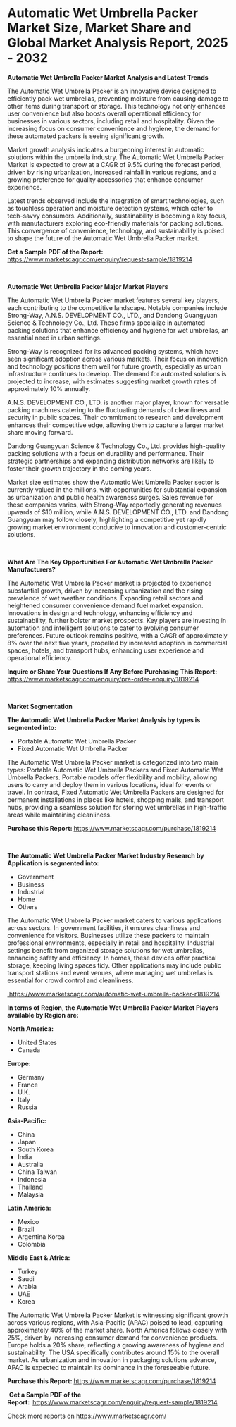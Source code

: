 <p><h1>Automatic Wet Umbrella Packer Market Size, Market Share and Global Market Analysis Report, 2025 - 2032</h1></p><p><strong>Automatic Wet Umbrella Packer Market Analysis and Latest Trends</strong></p>
<p><p>The Automatic Wet Umbrella Packer is an innovative device designed to efficiently pack wet umbrellas, preventing moisture from causing damage to other items during transport or storage. This technology not only enhances user convenience but also boosts overall operational efficiency for businesses in various sectors, including retail and hospitality. Given the increasing focus on consumer convenience and hygiene, the demand for these automated packers is seeing significant growth.</p><p>Market growth analysis indicates a burgeoning interest in automatic solutions within the umbrella industry. The Automatic Wet Umbrella Packer Market is expected to grow at a CAGR of 9.5% during the forecast period, driven by rising urbanization, increased rainfall in various regions, and a growing preference for quality accessories that enhance consumer experience. </p><p>Latest trends observed include the integration of smart technologies, such as touchless operation and moisture detection systems, which cater to tech-savvy consumers. Additionally, sustainability is becoming a key focus, with manufacturers exploring eco-friendly materials for packing solutions. This convergence of convenience, technology, and sustainability is poised to shape the future of the Automatic Wet Umbrella Packer market.</p></p>
<p><strong>Get a Sample PDF of the Report:&nbsp;</strong> <a href="https://www.marketscagr.com/enquiry/request-sample/1819214?utm_campaign=2095&utm_medium=2&utm_source=Github&utm_content=ia&utm_term=27022025&utm_id=automatic-wet-umbrella-packer">https://www.marketscagr.com/enquiry/request-sample/1819214</a></p>
<p>&nbsp;</p>
<p><strong>Automatic Wet Umbrella Packer Major Market Players</strong></p>
<p><p>The Automatic Wet Umbrella Packer market features several key players, each contributing to the competitive landscape. Notable companies include Strong-Way, A.N.S. DEVELOPMENT CO., LTD., and Dandong Guangyuan Science & Technology Co., Ltd. These firms specialize in automated packing solutions that enhance efficiency and hygiene for wet umbrellas, an essential need in urban settings.</p><p>Strong-Way is recognized for its advanced packing systems, which have seen significant adoption across various markets. Their focus on innovation and technology positions them well for future growth, especially as urban infrastructure continues to develop. The demand for automated solutions is projected to increase, with estimates suggesting market growth rates of approximately 10% annually.</p><p>A.N.S. DEVELOPMENT CO., LTD. is another major player, known for versatile packing machines catering to the fluctuating demands of cleanliness and security in public spaces. Their commitment to research and development enhances their competitive edge, allowing them to capture a larger market share moving forward.</p><p>Dandong Guangyuan Science & Technology Co., Ltd. provides high-quality packing solutions with a focus on durability and performance. Their strategic partnerships and expanding distribution networks are likely to foster their growth trajectory in the coming years.</p><p>Market size estimates show the Automatic Wet Umbrella Packer sector is currently valued in the millions, with opportunities for substantial expansion as urbanization and public health awareness surges. Sales revenue for these companies varies, with Strong-Way reportedly generating revenues upwards of $10 million, while A.N.S. DEVELOPMENT CO., LTD. and Dandong Guangyuan may follow closely, highlighting a competitive yet rapidly growing market environment conducive to innovation and customer-centric solutions.</p></p>
<p>&nbsp;</p>
<p><strong>What Are The Key Opportunities For Automatic Wet Umbrella Packer Manufacturers?</strong></p>
<p><p>The Automatic Wet Umbrella Packer market is projected to experience substantial growth, driven by increasing urbanization and the rising prevalence of wet weather conditions. Expanding retail sectors and heightened consumer convenience demand fuel market expansion. Innovations in design and technology, enhancing efficiency and sustainability, further bolster market prospects. Key players are investing in automation and intelligent solutions to cater to evolving consumer preferences. Future outlook remains positive, with a CAGR of approximately 8% over the next five years, propelled by increased adoption in commercial spaces, hotels, and transport hubs, enhancing user experience and operational efficiency.</p></p>
<p><strong>Inquire or Share Your Questions If Any Before Purchasing This Report:</strong> <a href="https://www.marketscagr.com/enquiry/pre-order-enquiry/1819214?utm_campaign=2095&utm_medium=2&utm_source=Github&utm_content=ia&utm_term=27022025&utm_id=automatic-wet-umbrella-packer">https://www.marketscagr.com/enquiry/pre-order-enquiry/1819214</a></p>
<p>&nbsp;</p>
<p><strong>Market Segmentation</strong></p>
<p><strong>The Automatic Wet Umbrella Packer Market Analysis by types is segmented into:</strong></p>
<p><ul><li>Portable Automatic Wet Umbrella Packer</li><li>Fixed Automatic Wet Umbrella Packer</li></ul></p>
<p><p>The Automatic Wet Umbrella Packer market is categorized into two main types: Portable Automatic Wet Umbrella Packers and Fixed Automatic Wet Umbrella Packers. Portable models offer flexibility and mobility, allowing users to carry and deploy them in various locations, ideal for events or travel. In contrast, Fixed Automatic Wet Umbrella Packers are designed for permanent installations in places like hotels, shopping malls, and transport hubs, providing a seamless solution for storing wet umbrellas in high-traffic areas while maintaining cleanliness.</p></p>
<p><strong>Purchase this Report:&nbsp;</strong><a href="https://www.marketscagr.com/purchase/1819214?utm_campaign=2095&utm_medium=2&utm_source=Github&utm_content=ia&utm_term=27022025&utm_id=automatic-wet-umbrella-packer">https://www.marketscagr.com/purchase/1819214</a></p>
<p>&nbsp;</p>
<p><strong>The Automatic Wet Umbrella Packer Market Industry Research by Application is segmented into:</strong></p>
<p><ul><li>Government</li><li>Business</li><li>Industrial</li><li>Home</li><li>Others</li></ul></p>
<p><p>The Automatic Wet Umbrella Packer market caters to various applications across sectors. In government facilities, it ensures cleanliness and convenience for visitors. Businesses utilize these packers to maintain professional environments, especially in retail and hospitality. Industrial settings benefit from organized storage solutions for wet umbrellas, enhancing safety and efficiency. In homes, these devices offer practical storage, keeping living spaces tidy. Other applications may include public transport stations and event venues, where managing wet umbrellas is essential for crowd control and cleanliness.</p></p>
<p><a href="https://www.marketscagr.com/automatic-wet-umbrella-packer-r1819214?utm_campaign=2095&utm_medium=2&utm_source=Github&utm_content=ia&utm_term=27022025&utm_id=automatic-wet-umbrella-packer">&nbsp;https://www.marketscagr.com/automatic-wet-umbrella-packer-r1819214</a></p>
<p><strong>In terms of Region, the Automatic Wet Umbrella Packer Market Players available by Region are:</strong></p>
<p>
    <p> <strong> North America: </strong>
        <ul>
            <li>United States</li>
            <li>Canada</li>
        </ul>
        </p> 
    <p> <strong> Europe: </strong>
        <ul>
            <li>Germany</li>
            <li>France</li>
            <li>U.K.</li>
            <li>Italy</li>
            <li>Russia</li>
        </ul>
        </p> 
    <p> <strong> Asia-Pacific: </strong>
        <ul>
            <li>China</li>
            <li>Japan</li>
            <li>South Korea</li>
            <li>India</li>
            <li>Australia</li>
            <li>China Taiwan</li>
            <li>Indonesia</li>
            <li>Thailand</li>
            <li>Malaysia</li>
        </ul>
        </p> 
    <p> <strong> Latin America: </strong>
        <ul>
            <li>Mexico</li>
            <li>Brazil</li>
            <li>Argentina Korea</li>
            <li>Colombia</li>
        </ul>
        </p> 
    <p> <strong> Middle East & Africa: </strong>
        <ul>
            <li>Turkey</li>
            <li>Saudi</li>
            <li>Arabia</li>
            <li>UAE</li>
            <li>Korea</li>
        </ul>
    </p>
    </p>
<p><p>The Automatic Wet Umbrella Packer Market is witnessing significant growth across various regions, with Asia-Pacific (APAC) poised to lead, capturing approximately 40% of the market share. North America follows closely with 25%, driven by increasing consumer demand for convenience products. Europe holds a 20% share, reflecting a growing awareness of hygiene and sustainability. The USA specifically contributes around 15% to the overall market. As urbanization and innovation in packaging solutions advance, APAC is expected to maintain its dominance in the foreseeable future.</p></p>
<p><strong>Purchase this Report: </strong><a href="https://www.marketscagr.com/purchase/1819214?utm_campaign=2095&utm_medium=2&utm_source=Github&utm_content=ia&utm_term=27022025&utm_id=automatic-wet-umbrella-packer">https://www.marketscagr.com/purchase/1819214</a></p>
<p>&nbsp;<strong>Get a Sample PDF of the Report:&nbsp;&nbsp;</strong><a href="https://www.marketscagr.com/enquiry/request-sample/1819214?utm_campaign=2095&utm_medium=2&utm_source=Github&utm_content=ia&utm_term=27022025&utm_id=automatic-wet-umbrella-packer">https://www.marketscagr.com/enquiry/request-sample/1819214</a></p>
<p><strong></strong></p>
<p>Check more reports on <a href="https://www.marketscagr.com/?utm_campaign=2095&utm_medium=2&utm_source=Github&utm_content=ia&utm_term=27022025&utm_id=automatic-wet-umbrella-packer">https://www.marketscagr.com/</a></p>